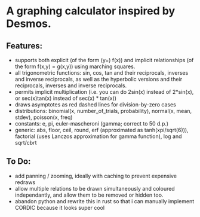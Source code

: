 # A graphing calculator inspired by Desmos.

## Features:
- supports both explicit (of the form (y=) f(x)) and implicit relationships (of the form f(x,y) = g(x,y)) using marching squares.
- all trigonometric functions: sin, cos, tan and their reciprocals, inverses and inverse reciprocals, as well as the hyperbolic versions and their reciprocals, inverses and inverse reciprocals.
- permits implicit multiplication (i.e. you can do 2sin(x) instead of 2*sin(x), or sec(x)tan(x) instead of sec(x) * tan(x))
- draws asymptotes as red dashed lines for division-by-zero cases
- distributions: binomial(x, number_of_trials, probability), normal(x, mean, stdev), poisson(x, freq)
- constants: e, pi, euler-mascheroni (gamma; correct to 50 d.p.)
- generic: abs, floor, ceil, round, erf (approximated as tanh(xpi/sqrt(6))), factorial (uses Lanczos approximation for gamma function), log and sqrt/cbrt

## To Do:
- add panning / zooming, ideally with caching to prevent expensive redraws
- allow multiple relations to be drawn simultaneously and coloured independantly, and allow them to be removed or hidden too.
- abandon python and rewrite this in rust so that i can manually implement CORDIC because it looks super cool


